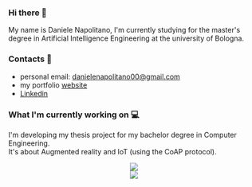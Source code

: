 ### Hi there 👋
My name is Daniele Napolitano, I'm currently studying for the master's degree in Artificial Intelligence Engineering at the university of Bologna. <br>

###  Contacts 📨
* personal email: danielenapolitano00@gmail.com
* my portfolio [website](http://danielenapo.github.io/)
* [Linkedin](https://www.linkedin.com/in/daniele-napolitano-361a13239/)

###  What I'm currently working on 💻
I'm developing my thesis project for my bachelor degree in Computer Engineering. <br>
It's about Augmented reality and IoT (using the CoAP protocol).
<p align="center">
<a href="https://github.com/danielenapo/AugmentedTwins">
 <img align="center" src="https://github-readme-stats.vercel.app/api/pin/?username=danielenapo&repo=AugmentedTwins&theme=dark" />
</a><br>
 <img align="center" src="https://github.com/danielenapo/AugmentedTwins/blob/master/coffeeMachine.gif" />

</p>





